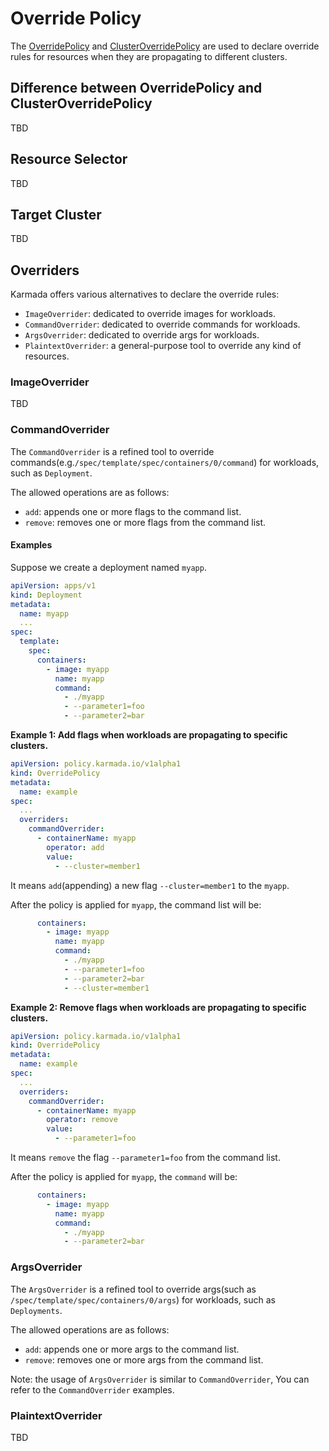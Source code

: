 # Override Policy

The [OverridePolicy][1] and [ClusterOverridePolicy][2] are used to declare override rules for resources when 
they are propagating to different clusters.

## Difference between OverridePolicy and ClusterOverridePolicy
TBD
## Resource Selector
TBD
## Target Cluster
TBD
## Overriders

Karmada offers various alternatives to declare the override rules:
- `ImageOverrider`: dedicated to override images for workloads.
- `CommandOverrider`: dedicated to override commands for workloads.
- `ArgsOverrider`: dedicated to override args for workloads.
- `PlaintextOverrider`: a general-purpose tool to override any kind of resources.

### ImageOverrider
TBD
### CommandOverrider
The `CommandOverrider` is a refined tool to override commands(e.g.`/spec/template/spec/containers/0/command`) 
for workloads, such as `Deployment`.

The allowed operations are as follows:
- `add`: appends one or more flags to the command list.
- `remove`: removes one or more flags from the command list.

#### Examples
Suppose we create a deployment named `myapp`.
```yaml
apiVersion: apps/v1
kind: Deployment
metadata:
  name: myapp
  ...
spec:
  template:
    spec:
      containers:
        - image: myapp
          name: myapp
          command:
            - ./myapp
            - --parameter1=foo
            - --parameter2=bar
```

**Example 1: Add flags when workloads are propagating to specific clusters.**
```yaml
apiVersion: policy.karmada.io/v1alpha1
kind: OverridePolicy
metadata:
  name: example
spec:
  ...
  overriders:
    commandOverrider:
      - containerName: myapp
        operator: add
        value:
          - --cluster=member1
```
It means `add`(appending) a new flag `--cluster=member1` to the `myapp`.

After the policy is applied for `myapp`, the command list will be:
```yaml
      containers:
        - image: myapp
          name: myapp
          command:
            - ./myapp
            - --parameter1=foo
            - --parameter2=bar
            - --cluster=member1
```

**Example 2: Remove flags when workloads are propagating to specific clusters.**
```yaml
apiVersion: policy.karmada.io/v1alpha1
kind: OverridePolicy
metadata:
  name: example
spec:
  ...
  overriders:
    commandOverrider:
      - containerName: myapp
        operator: remove
        value:
          - --parameter1=foo
```
It means `remove` the flag `--parameter1=foo` from the command list.

After the policy is applied for `myapp`, the `command` will be:
```yaml
      containers:
        - image: myapp
          name: myapp
          command:
            - ./myapp
            - --parameter2=bar
```

### ArgsOverrider
The `ArgsOverrider` is a refined tool to override args(such as `/spec/template/spec/containers/0/args`) for workloads,
such as `Deployments`.

The allowed operations are as follows:
- `add`: appends one or more args to the command list.
- `remove`: removes one or more args from the command list.

Note: the usage of `ArgsOverrider` is similar to `CommandOverrider`, You can refer to the `CommandOverrider` examples.

### PlaintextOverrider
TBD

[1]: https://github.com/zach593/karmada/blob/c37bedc1cfe5a98b47703464fed837380c90902f/pkg/apis/policy/v1alpha1/override_types.go#L13
[2]: https://github.com/zach593/karmada/blob/c37bedc1cfe5a98b47703464fed837380c90902f/pkg/apis/policy/v1alpha1/override_types.go#L189